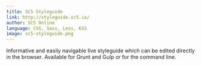 ```yaml
---
title: SC5 Styleguide
link: http://styleguide.sc5.io/
author: SC5 Online
language: CSS, Sass, Less, KSS
image: sc5-styleguide.png
---
```


Informative and easily navigable live styleguide which can be edited directly in the browser.
Available for Grunt and Gulp or for the command line.
